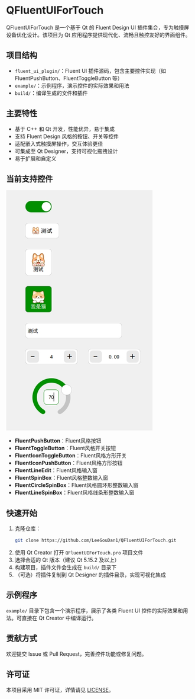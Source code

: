 # QFluentUIForTouch

QFluentUIForTouch 是一个基于 Qt 的 Fluent Design UI 插件集合，专为触摸屏设备优化设计。该项目为 Qt 应用程序提供现代化、流畅且触控友好的界面组件。

## 项目结构

- `fluent_ui_plugin/`：Fluent UI 插件源码，包含主要控件实现（如 FluentPushButton、FluentToggleButton 等）
- `example/`：示例程序，演示控件的实际效果和用法
- `build/`：编译生成的文件和插件

## 主要特性

- 基于 C++ 和 Qt 开发，性能优异，易于集成
- 支持 Fluent Design 风格的按钮、开关等控件
- 适配嵌入式触摸屏操作，交互体验更佳
- 可集成至 Qt Designer，支持可视化拖拽设计
- 易于扩展和自定义

## 当前支持控件

![1754277502220](readme/example1.png)

- **FluentPushButton**：Fluent风格按钮
- **FluentToggleButton**：Fluent风格开关按钮
- **FluentIconToggleButton**：Fluent风格方形开关
- **FluentIconPushButton**：Fluent风格方形按钮
- **FluentLineEdit**：Fluent风格输入窗
- **FluentSpinBox**：Fluent风格整数输入窗
- **FluentCircleSpinBox**：Fluent风格圆环形整数输入窗
- **FluentLineSpinBox**：Fluent风格线条形整数输入窗

## 快速开始

1. 克隆仓库：
   ```bash
   git clone https://github.com/LeeGouDan1/QFluentUIForTouch.git
   ```
2. 使用 Qt Creator 打开 `QFluentUIForTouch.pro` 项目文件
3. 选择合适的 Qt 版本（建议 Qt 5.15.2 及以上）
4. 构建项目，插件文件会生成在 `build/` 目录下
5. （可选）将插件复制到 Qt Designer 的插件目录，实现可视化集成

## 示例程序

`example/` 目录下包含一个演示程序，展示了各类 Fluent UI 控件的实际效果和用法。可直接在 Qt Creator 中编译运行。

## 贡献方式

欢迎提交 Issue 或 Pull Request，完善控件功能或修复问题。

## 许可证

本项目采用 MIT 许可证，详情请见 [LICENSE](LICENSE)。

